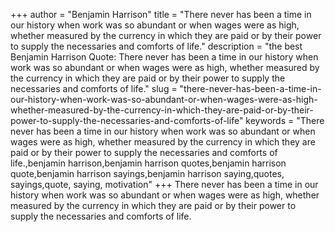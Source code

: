+++
author = "Benjamin Harrison"
title = "There never has been a time in our history when work was so abundant or when wages were as high, whether measured by the currency in which they are paid or by their power to supply the necessaries and comforts of life."
description = "the best Benjamin Harrison Quote: There never has been a time in our history when work was so abundant or when wages were as high, whether measured by the currency in which they are paid or by their power to supply the necessaries and comforts of life."
slug = "there-never-has-been-a-time-in-our-history-when-work-was-so-abundant-or-when-wages-were-as-high-whether-measured-by-the-currency-in-which-they-are-paid-or-by-their-power-to-supply-the-necessaries-and-comforts-of-life"
keywords = "There never has been a time in our history when work was so abundant or when wages were as high, whether measured by the currency in which they are paid or by their power to supply the necessaries and comforts of life.,benjamin harrison,benjamin harrison quotes,benjamin harrison quote,benjamin harrison sayings,benjamin harrison saying,quotes, sayings,quote, saying, motivation"
+++
There never has been a time in our history when work was so abundant or when wages were as high, whether measured by the currency in which they are paid or by their power to supply the necessaries and comforts of life.
